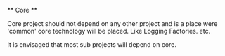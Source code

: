 ** Core **

Core project should not depend on any other project and is a place were 'common' core technology
will be placed.  Like Logging Factories. etc.

It is envisaged that most sub projects will depend on core.


